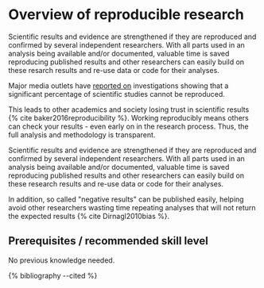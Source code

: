 # Overview of reproducible research

Scientific results and evidence are strengthened if they are reproduced and confirmed by several independent researchers.
With all parts used in an analysis being available and/or documented, valuable time is saved reproducing published results and other researchers can easily build on these resarch results and re-use data or code for their analyses.

Major media outlets have [reported on](https://www.theguardian.com/science/2018/aug/27/attempt-to-replicate-major-social-scientific-findings-of-past-decade-fails) investigations showing that a significant percentage of scientific studies cannot be reproduced.

This leads to other academics and society losing trust in scientific results {% cite baker2016reproducibility %}.
Working reproducibly means others can check your results - even early on in the research process.
Thus, the full analysis and methodology is transparent.

Scientific results and evidence are strengthened if they are reproduced and confirmed by several independent researchers.
With all parts used in an analysis being available and/or documented, valuable time is saved reproducing published results and other researchers can easily build on these research results and re-use data or code for their analyses.

In addition, so called "negative results" can be published easily, helping avoid other researchers wasting time repeating analyses that will not return the expected results {% cite Dirnagl2010bias %}.

## Prerequisites / recommended skill level
No previous knowledge needed.

{% bibliography --cited %}
